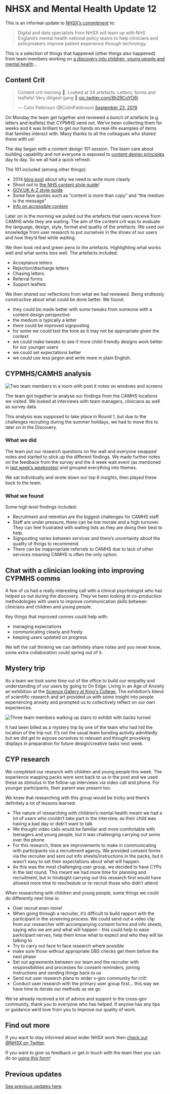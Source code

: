 # NHSX and Mental Health Update 12

This is an informal update to [NHSX’s commitment](https://www.gov.uk/government/news/nhsx-digital-experts-will-be-part-of-cancer-and-mental-health-teams) to:
> Digital and data specialists from NHSX will team up with NHS England’s mental health national policy teams to help clinicians and policymakers improve patient experience through technology.

This is a selection of things that happened (other things also happened) from team members working on [a discovery into children, young people and mental health](https://nhsx.github.io/Mental-Health/0/)...

## Content Crit
<blockquote class="twitter-tweet" data-lang="en"><p lang="en" dir="ltr">Content crit morning 📝. Looked at 34 artefacts. Letters, forms and leaflets! Very diligent gang 🧠 <a href="https://t.co/8h2RCoYO6l">pic.twitter.com/8h2RCoYO6l</a></p>&mdash; Colin Pattinson (@ColinPattinson) <a href="https://twitter.com/ColinPattinson/status/1176103944768167937?ref_src=twsrc%5Etfw">September 23, 2019</a></blockquote>
<script async src="https://platform.twitter.com/widgets.js" charset="utf-8"></script>

On Monday the team get together and reviewed a bunch of artefacts (e.g. letters and leaflets) that CYPMHS send out. We’ve been collecting them for weeks and it was brilliant to get our hands on real-life examples of items that families interact with. Many thanks to all the colleagues who shared these with us!

The day began with a content design 101 session. The team care about building capability and not everyone is exposed to [content design principles](https://www.gov.uk/guidance/content-design) day to day. So we all had a quick refresh.

The 101 included (among other things):
- 2014 [blog post](https://gds.blog.gov.uk/2014/02/17/guest-post-clarity-is-king-the-evidence-that-reveals-the-desperate-need-to-re-think-the-way-we-write/) about why we need to write more clearly
- Shout out to [the NHS content style guide](https://beta.nhs.uk/service-manual/content)!
- [GOV.UK A-Z style guide](https://www.gov.uk/guidance/style-guide/a-to-z-of-gov-uk-style)
- Some fave quotes such as “content is more than copy” and “the medium is the message”
- [Info on accessible content](https://www.gov.uk/government/publications/inclusive-communication/accessible-communication-formats)

Later on in the morning we pulled out the artefacts that users receive from CAMHS while they are waiting. The aim of the content crit was to evaluate the language, design, style, format and quality of the artefacts. We used our knowledge from user research to put ourselves in the shoes of our users and how they’d feel while waiting. 

We then took red and green pens to the artefacts. Highlighting what works well and what works less well. The artefacts included:
- Acceptance letters
- Rejection/discharge letters
- Chasing letters
- Referral forms
- Support leaflets

We then shared our reflections from what we had reviewed. Being endlessly constructive about what could be done better. We found:
- they could be made better with some tweaks from someone with a content design perspective 
- the medium is typically a letter
- there could be improved signposting
- for some we could test the tone as it may not be appropriate given the context
- we could make tweaks to see if more child-friendly designs work better for our younger users 
- we could set expectations better
- we could use less jargon and write more in plain English.

## CYPMHS/CAMHS analysis
![Two team members in a room with post it notes on windows and screens](https://raw.githubusercontent.com/nhsx/Mental-Health/master/images/Synthesis.jpg)

The team got together to analyse our findings from the CAMHS locations we visited. We looked at interviews with team managers, clinicians as well as survey data.

This analysis was supposed to take place in Round 1, but due to the challenges recruiting during the summer holidays, we had to move this to later on in the Discovery.

### What we did
The team put our research questions on the wall and everyone swapped notes and started to stick up the different findings. We made further notes on the feedback from the survey and the 4 week wait event (as mentioned in [last week’s weeknotes](https://nhsx.github.io/Mental-Health/11/)) and grouped everything into themes. 

We sat individually and wrote down our top 6 insights, then played these back to the team.

### What we found
Some high level findings included:
- Recruitment and retention are the biggest challenges for CAMHS staff
- Staff are under pressure, there can be low morale and a high turnover. They can feel frustrated with waiting lists as they are doing their best to help.
- Signposting varies between services and there’s uncertainty about the quality of things to recommend.
- There can be inappropriate referrals to CAMHS due to lack of other services meaning CAMHS is often the only option.

## Chat with a clinician looking into improving CYPMHS comms
A few of us had a really interesting call with a clinical psychologist who has helped us out during the discovery. They’ve been looking at co-production methodologies with users to improve communication skills between clinicians and children and young people. 

Key things that improved comms could help with:
- managing expectations
- communicating clearly and freely
- keeping users updated on progress

We left the call thinking we can definitely share notes and you never know, some extra collaboration could spring out of it.

## Mystery trip
As a team we took some time out of the office to build our empathy and understanding of our users by going to On Edge: Living in an Age of Anxiety an exhibition at the [Science Gallery at King's College](https://www.kcl.ac.uk/visit/science-gallery-london). The exhibition’s blend of scientific research and art provided us with some insight into people experiencing anxiety and prompted us to collectively reflect on our own experiences.     

![Three team members walking up stairs to exhibit with backs turned](https://raw.githubusercontent.com/nhsx/Mental-Health/master/images/At%20exhibit.JPG)

It had been billed as a mystery trip by one of the team who had hid the location of the trip out. It’s not the usual team bonding activity admittedly but we did get to expose ourselves to relevant and thought provoking displays in preparation for future design/creative tasks next week.

## CYP research
We completed our research with children and young people this week. The experience mapping packs were sent back to us in the post and we used these as stimulus in the follow-up interviews via video call and phone. For younger participants, their parent was present too.

We knew that researching with this group would be tricky and there’s definitely a lot of lessons learned:
- The nature of researching with children’s mental health meant we had a lot of users who couldn’t take part in the interview, as their child was having a bad day or didn’t want to talk 
- We thought video calls would be familiar and more comfortable with teenagers and young people, but it was challenging carrying out some over the phone
- For this research, there are improvements to make in communicating with participants via a recruitment agency. We provided consent forms via the recruiter and sent out info sheets/instructions in the packs, but it wasn’t easy to set their expectations about what will happen.
- As this was the most challenging user group, we decided to have CYPs in the last round. This meant we had more time for planning and recruitment, but in hindsight carrying out this research first would have allowed more time to reschedule or re-recruit those who didn’t attend

When researching with children and young people, some things we could do differently next time is:
- Over recruit even more!
- When going through a recruiter, it’s difficult to build rapport with the participant in the screening process. We could send out a video clip from our researcher with accompanying consent forms and info sheets, saying who we are and what will happen - this could help to ease participant nerves, help them know what to expect and who they will be talking to
- Try to carry out face to face research where possible
- make sure those without appropriate DBS checks get them before the next phase
- Set out agreements between our team and the recruiter with responsibilities and processes for consent reminders, joining instructions and sending things back to us
- Send out user research plans to wider x-gov community for crit!
- Conduct user research with the primary user group first... this way we have time to iterate our methods as we go

We’ve already received a lot of advice and support in the cross-gov community, thank you to everyone who has helped. If anyone has any tips or guidance we’d love from you to improve our quality of work.
    
## Find out more
If you want to stay informed about wider NHSX work then [check out @NHSX on Twitter](https://twitter.com/nhsx?lang=en).

If you want to give us feedback or get in touch with the team then you can do so [using this form](https://docs.google.com/forms/d/e/1FAIpQLScR8Glu3ja-BC4UD8Xfu_wAbtHO4Wm67S45RKe0F_Vob5URag/viewform?usp=sf_link)!

## Previous updates
[See previous updates here](https://nhsx.github.io/Mental-Health/).
